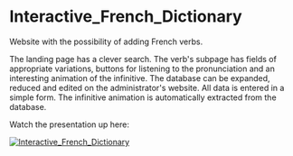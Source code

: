 # Interactive_French_Dictionary

Website with the possibility of adding French verbs.

The landing page has a clever search. The verb's subpage has fields of appropriate variations, buttons for listening to the pronunciation and an interesting animation of the infinitive.
The database can be expanded, reduced and edited on the administrator's website. All data is entered in a simple form.
The infinitive animation is automatically extracted from the database.

Watch the presentation up here:

[![Interactive_French_Dictionary](https://img.youtube.com/vi/MIZzs2bWgGI/maxresdefault.jpg)](https://youtu.be/MIZzs2bWgGI)
